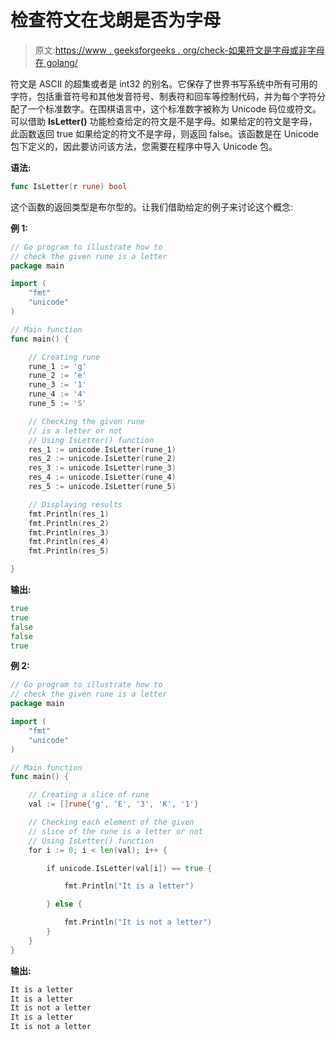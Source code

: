 # 检查符文在戈朗是否为字母

> 原文:[https://www . geeksforgeeks . org/check-如果符文是字母或非字母在 golang/](https://www.geeksforgeeks.org/check-if-the-rune-is-a-letter-or-not-in-golang/)

符文是 ASCII 的超集或者是 int32 的别名。它保存了世界书写系统中所有可用的字符，包括重音符号和其他发音符号、制表符和回车等控制代码，并为每个字符分配了一个标准数字。在围棋语言中，这个标准数字被称为 Unicode 码位或符文。
可以借助 **IsLetter()** 功能检查给定的符文是不是字母。如果给定的符文是字母，此函数返回 true 如果给定的符文不是字母，则返回 false。该函数是在 Unicode 包下定义的，因此要访问该方法，您需要在程序中导入 Unicode 包。

**语法:**

```go
func IsLetter(r rune) bool
```

这个函数的返回类型是布尔型的。让我们借助给定的例子来讨论这个概念:

**例 1:**

```go
// Go program to illustrate how to
// check the given rune is a letter
package main

import (
    "fmt"
    "unicode"
)

// Main function
func main() {

    // Creating rune
    rune_1 := 'g'
    rune_2 := 'e'
    rune_3 := '1'
    rune_4 := '4'
    rune_5 := 'S'

    // Checking the given rune 
    // is a letter or not
    // Using IsLetter() function
    res_1 := unicode.IsLetter(rune_1)
    res_2 := unicode.IsLetter(rune_2)
    res_3 := unicode.IsLetter(rune_3)
    res_4 := unicode.IsLetter(rune_4)
    res_5 := unicode.IsLetter(rune_5)

    // Displaying results
    fmt.Println(res_1)
    fmt.Println(res_2)
    fmt.Println(res_3)
    fmt.Println(res_4)
    fmt.Println(res_5)

}
```

**输出:**

```go
true
true
false
false
true

```

**例 2:**

```go
// Go program to illustrate how to
// check the given rune is a letter
package main

import (
    "fmt"
    "unicode"
)

// Main function
func main() {

    // Creating a slice of rune
    val := []rune{'g', 'E', '3', 'K', '1'}

    // Checking each element of the given 
    // slice of the rune is a letter or not
    // Using IsLetter() function
    for i := 0; i < len(val); i++ {

        if unicode.IsLetter(val[i]) == true {

            fmt.Println("It is a letter")

        } else {

            fmt.Println("It is not a letter")
        }
    }
}
```

**输出:**

```go
It is a letter
It is a letter
It is not a letter
It is a letter
It is not a letter

```
